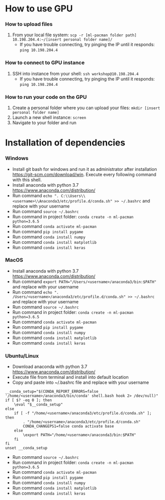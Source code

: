 
# How to use GPU

### How to upload files
1. From your local file system:
`scp -r [ml-pacman folder path] 10.198.204.4:~/[insert personal folder name]/`
    - If you have trouble connecting, try pinging the IP until it responds:
    `ping 10.198.204.4`


### How to connect to GPU instance
1. SSH into instance from your shell: `ssh workshop@10.198.204.4`
    - If you have trouble connecting, try pinging the IP until it responds:
    `ping 10.198.204.4`

### How to run your code on the GPU
1. Create a personal folder where you can upload your files:
`mkdir [insert personal folder name]`
2. Launch a new shell instance: `screen`
3. Navigate to your folder and run

# Installation of dependencies

### Windows
* Install git bash for windows and run it as administrator after installation https://git-scm.com/download/win. Execute every following command with this shell.
* Install anaconda with python 3.7 https://www.anaconda.com/distribution/
* Run command ```echo ". C:\\Users\\<username>\\Anaconda3/etc/profile.d/conda.sh" >> ~/.bashrc``` and replace <username> with your username
* Run command ```source ~/.bashrc```
* Run command in project folder: ```conda create -n ml-pacman python=3.6.5```
* Run command ```conda activate ml-pacman```
* Run command ```pip install pygame```
* Run command ```conda install numpy```
* Run command ```conda install matplotlib```
* Run command ```conda install keras```
    
### MacOS
* Install anaconda with python 3.7 https://www.anaconda.com/distribution/
* Run command ```export PATH="/Users/<username>/anaconda3/bin:$PATH"``` and replace <username> with your username
* Run command ```echo ". /Users/<username>/anaconda3/etc/profile.d/conda.sh" >> ~/.bashrc``` and replace <username> with your username
* Run command ```source ~/.bashrc```
* Run command in project folder: ```conda create -n ml-pacman python=3.6.5```
* Run command ```conda activate ml-pacman```
* Run command ```pip install pygame```
* Run command ```conda install numpy```
* Run command ```conda install matplotlib```
* Run command ```conda install keras```

### Ubuntu/Linux
* Download anaconda with python 3.7 https://www.anaconda.com/distribution/
* Execute file from terminal and install into default location
* Copy and paste into ~/.bashrc file and replace <username> with your username 
```
__conda_setup="$(CONDA_REPORT_ERRORS=false '/home/<username>/anaconda3/bin/conda' shell.bash hook 2> /dev/null)"
if [ $? -eq 0 ]; then
    \eval "$__conda_setup"
else
    if [ -f "/home/<username>/anaconda3/etc/profile.d/conda.sh" ]; then
        . "/home/<username>/anaconda3/etc/profile.d/conda.sh"
        CONDA_CHANGEPS1=false conda activate base
    else
        \export PATH="/home/<username>/anaconda3/bin:$PATH"
    fi
fi
unset __conda_setup
```
* Run command ```source ~/.bashrc```
* Run command in project folder: ```conda create -n ml-pacman python=3.6.5```
* Run command ```conda activate ml-pacman```
* Run command ```pip install pygame```
* Run command ```conda install numpy```
* Run command ```conda install matplotlib```
* Run command ```conda install keras```
